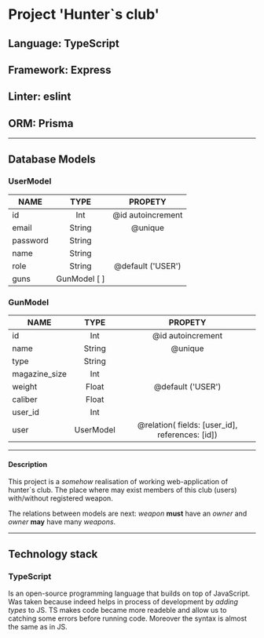 # Project 'Hunter`s club'
## Language: TypeScript
## Framework: Express
## Linter: eslint
## ORM: Prisma

___
## Database Models
### UserModel

| NAME | TYPE | PROPETY |
|---------|:---------:|:------------:|
| id | Int | @id autoincrement |
| email | String | @unique |
| password | String | |
| name | String | |
| role | String | @default ('USER') |
| guns | GunModel [ ] | |

### GunModel

| NAME | TYPE | PROPETY |
|---------|:---------:|:------------:|
| id | Int | @id autoincrement |
| name | String | @unique |
| type | String | |
| magazine_size | Int | |
| weight | Float | @default ('USER') |
| caliber | Float | |
| user_id | Int | |
| user | UserModel | @relation( fields: [user_id], references: [id]) |

___
#### Description
This project is a *somehow* realisation of working web-application of hunter`s club. The place where may exist members of this club (users) with/without registered weapon.

The relations between models are next: *weapon* **must** have an *owner* and *owner* **may** have many *weapons*.

___
## Technology stack
### TypeScript
Is an open-source programming language that builds on top of JavaScript. Was taken because indeed helps in process of development by *adding types* to JS. TS makes code became more readeble and allow us to catching some errors before running code. Moreover the syntax is almost the same as in JS.